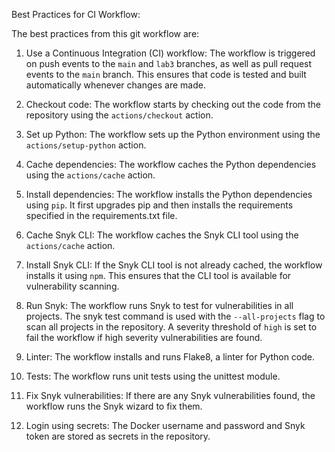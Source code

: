 Best Practices for CI Workflow:

The best practices from this git workflow are:

1. Use a Continuous Integration (CI) workflow: The workflow is triggered on push events to the ```main``` and ```lab3``` branches, as well as pull request events to the ```main``` branch. This ensures that code is tested and built automatically whenever changes are made.

2. Checkout code: The workflow starts by checking out the code from the repository using the ```actions/checkout``` action.

3. Set up Python: The workflow sets up the Python environment using the ```actions/setup-python``` action.

4. Cache dependencies: The workflow caches the Python dependencies using the ```actions/cache``` action.

5. Install dependencies: The workflow installs the Python dependencies using ```pip```. It first upgrades pip and then installs the requirements specified in the requirements.txt file.

6. Cache Snyk CLI: The workflow caches the Snyk CLI tool using the ```actions/cache``` action.

7. Install Snyk CLI: If the Snyk CLI tool is not already cached, the workflow installs it using ```npm```. This ensures that the CLI tool is available for vulnerability scanning.

8. Run Snyk: The workflow runs Snyk to test for vulnerabilities in all projects. The snyk test command is used with the ```--all-projects``` flag to scan all projects in the repository. A severity threshold of ```high``` is set to fail the workflow if high severity vulnerabilities are found.

9. Linter: The workflow installs and runs Flake8, a linter for Python code. 

10. Tests: The workflow runs unit tests using the unittest module.

11. Fix Snyk vulnerabilities: If there are any Snyk vulnerabilities found, the workflow runs the Snyk wizard to fix them. 

12. Login using secrets: The Docker username and password and Snyk token are stored as secrets in the repository.
